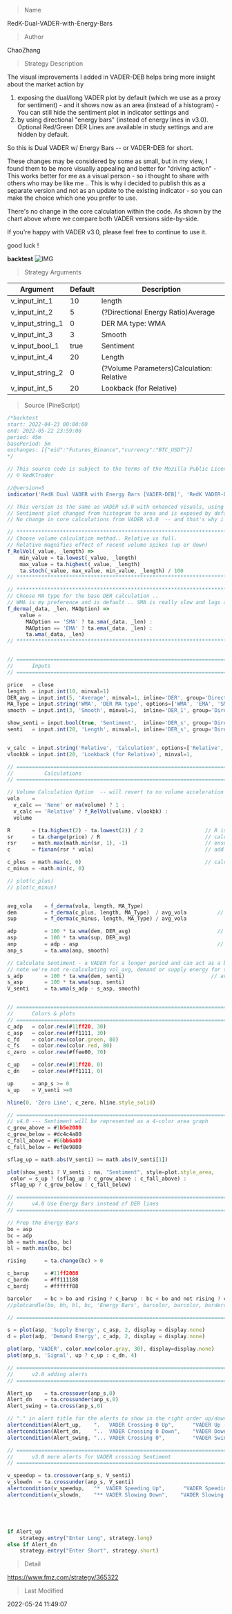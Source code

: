 
> Name

RedK-Dual-VADER-with-Energy-Bars

> Author

ChaoZhang

> Strategy Description

The visual improvements I added in VADER-DEB helps bring more insight about the market action by
1) exposing the dual/long VADER plot by default (which we use as a proxy for sentiment) - and it shows now as an area (instead of a histogram) - You can still hide the sentiment plot in indicator settings
and
2) by using directional "energy bars" (instead of energy lines in v3.0). Optional Red/Green DER Lines are available in study settings and are hidden by default.

So this is Dual VADER w/ Energy Bars -- or VADER-DEB for short.

These changes may be considered by some as small, but in my view, I found them to be more visually appealing and better for "driving action" - This works better for me as a visual person - so i thought to share with others who may be like me .. This is why i decided to publish this as a separate version and not as an update to the existing indicator - so you can make the choice which one you prefer to use.

There's no change in the core calculation within the code. As shown by the chart above where we compare both VADER versions side-by-side.

If you're happy with VADER v3.0, please feel free to continue to use it.

good luck !

**backtest**
 ![IMG](https://www.fmz.com/upload/asset/18a93e656d65507c1cf.png) 

> Strategy Arguments



|Argument|Default|Description|
|----|----|----|
|v_input_int_1|10|length|
|v_input_int_2|5|(?Directional Energy Ratio)Average|
|v_input_string_1|0|DER MA type: WMA|EMA|SMA|
|v_input_int_3|3|Smooth|
|v_input_bool_1|true|Sentiment|
|v_input_int_4|20|Length|
|v_input_string_2|0|(?Volume Parameters)Calculation: Relative|Full|None|
|v_input_int_5|20|Lookback (for Relative)|


> Source (PineScript)

``` javascript
/*backtest
start: 2022-04-23 00:00:00
end: 2022-05-22 23:59:00
period: 45m
basePeriod: 5m
exchanges: [{"eid":"Futures_Binance","currency":"BTC_USDT"}]
*/

// This source code is subject to the terms of the Mozilla Public License 2.0 at https://mozilla.org/MPL/2.0/
// © RedKTrader

//@version=5
indicator('RedK Dual VADER with Energy Bars [VADER-DEB]', 'RedK VADER-DEB v4.0', precision=0, timeframe='', timeframe_gaps=false)

// This version is the same as VADER v3.0 with enhanced visuals, using Energy Bars instead of the positive/energy lines 
// Sentiment plot changed from histogram to area and is exposed by default (hence Dual w/ Energy Bars -- DEB)
// No change in core calculations from VADER v3.0  -- and that's why i'll just call it VADER v4.0

// ***********************************************************************************************************
// Choose volume calculation method.. Relative vs full. 
// Relative magnifies effect of recent volume spikes (up or down) 
f_RelVol(_value, _length) =>
    min_value = ta.lowest(_value, _length)
    max_value = ta.highest(_value, _length)
    ta.stoch(_value, max_value, min_value, _length) / 100
// ***********************************************************************************************************

// ***********************************************************************************************************
// Choose MA type for the base DER calculation .. 
// WMA is my preference and is default .. SMA is really slow and lags a lot - but added for comparison
f_derma(_data, _len, MAOption) =>
    value = 
      MAOption == 'SMA' ? ta.sma(_data, _len) :
      MAOption == 'EMA' ? ta.ema(_data, _len) :
      ta.wma(_data, _len)
// ***********************************************************************************************************


// ===========================================================================================================
//      Inputs
// ===========================================================================================================

price   = close
length  = input.int(10, minval=1)
DER_avg = input.int(5, 'Average', minval=1, inline='DER', group='Directional Energy Ratio')
MA_Type = input.string('WMA', 'DER MA type', options=['WMA', 'EMA', 'SMA'], inline='DER', group='Directional Energy Ratio') 
smooth  = input.int(3, 'Smooth', minval=1,  inline='DER_1', group='Directional Energy Ratio')

show_senti = input.bool(true, 'Sentiment',  inline='DER_s', group='Directional Energy Ratio')
senti   = input.int(20, 'Length', minval=1, inline='DER_s', group='Directional Energy Ratio')


v_calc  = input.string('Relative', 'Calculation', options=['Relative', 'Full', 'None'], group='Volume Parameters')
vlookbk = input.int(20, 'Lookback (for Relative)', minval=1,                            group='Volume Parameters')

// ===========================================================================================================
//          Calculations
// ===========================================================================================================

// Volume Calculation Option  -- will revert to no volume acceleration for instruments with no volume data
vola    = 
  v_calc == 'None' or na(volume) ? 1 : 
  v_calc == 'Relative' ? f_RelVol(volume, vlookbk) : 
  volume

R       = (ta.highest(2) - ta.lowest(2)) / 2                    // R is the 2-bar average bar range - this method accomodates bar gaps
sr      = ta.change(price) / R                                  // calc ratio of change to R
rsr     = math.max(math.min(sr, 1), -1)                         // ensure ratio is restricted to +1/-1 in case of big moves
c       = fixnan(rsr * vola)                                    // add volume accel -- fixnan adresses cases where no price change between bars

c_plus  = math.max(c, 0)                                        // calc directional vol-accel energy
c_minus = -math.min(c, 0)

// plot(c_plus)
// plot(c_minus)


avg_vola    = f_derma(vola, length, MA_Type)
dem         = f_derma(c_plus, length, MA_Type)  / avg_vola          // directional energy ratio
sup         = f_derma(c_minus, length, MA_Type) / avg_vola

adp         = 100 * ta.wma(dem, DER_avg)                            // average DER
asp         = 100 * ta.wma(sup, DER_avg)
anp         = adp - asp                                             // net DER..
anp_s       = ta.wma(anp, smooth)

// Calculate Sentiment - a VADER for a longer period and can act as a baseline (compared to a static 0 value)
// note we're not re-calculating vol_avg, demand or supply energy for sentiment. this would've been a different approach
s_adp       = 100 * ta.wma(dem, senti)                            // average DER for sentiment length
s_asp       = 100 * ta.wma(sup, senti)
V_senti     = ta.wma(s_adp - s_asp, smooth)


// ===========================================================================================================
//      Colors & plots
// ===========================================================================================================
c_adp   = color.new(#11ff20, 30)
c_asp   = color.new(#ff1111, 30)
c_fd    = color.new(color.green, 80)
c_fs    = color.new(color.red, 80)
c_zero  = color.new(#ffee00, 70)

c_up    = color.new(#11ff20, 0)
c_dn    = color.new(#ff1111, 0)

up      = anp_s >= 0
s_up    = V_senti >=0 

hline(0, 'Zero Line', c_zero, hline.style_solid)

// =============================================================================
// v4.0 --- Sentiment will be represented as a 4-color area graph
c_grow_above = #1b5e2080 
c_grow_below = #dc4c4a80
c_fall_above = #66bb6a80  
c_fall_below = #ef8e9880     

sflag_up = math.abs(V_senti) >= math.abs(V_senti[1])

plot(show_senti ? V_senti : na, "Sentiment", style=plot.style_area, 
 color = s_up ? (sflag_up ? c_grow_above : c_fall_above) : 
 sflag_up ? c_grow_below : c_fall_below) 

// ===========================================================================================================
//      v4.0 Use Energy Bars instead of DER lines
// ===========================================================================================================

// Prep the Energy Bars
bo = asp
bc = adp
bh = math.max(bo, bc)
bl = math.min(bo, bc)

rising      = ta.change(bc) > 0

c_barup     = #11ff2088
c_bardn     = #ff111188
c_bardj     = #ffffff88

barcolor    = bc > bo and rising ? c_barup : bc < bo and not rising ? c_bardn : c_bardj
//plotcandle(bo, bh, bl, bc, 'Energy Bars', barcolor, barcolor, bordercolor = barcolor)

// ============================================================================================================

s = plot(asp, 'Supply Energy', c_asp, 2, display = display.none) 
d = plot(adp, 'Demand Energy', c_adp, 2, display = display.none) 

plot(anp, 'VADER', color.new(color.gray, 30), display=display.none)
plot(anp_s, 'Signal', up ? c_up : c_dn, 4)

// ===========================================================================================================
//      v2.0 adding alerts 
// ===========================================================================================================

Alert_up    = ta.crossover(anp_s,0)
Alert_dn    = ta.crossunder(anp_s,0)
Alert_swing = ta.cross(anp_s,0)

// "." in alert title for the alerts to show in the right order up/down/swing 
alertcondition(Alert_up,    ".   VADER Crossing 0 Up",      "VADER Up - Buying Energy Detected!")
alertcondition(Alert_dn,    "..  VADER Crossing 0 Down",    "VADER Down - Selling Energy Detected!")
alertcondition(Alert_swing, "... VADER Crossing 0",         "VADER Swing - Possible Reversal")

// ===========================================================================================================
//      v3.0 more alerts for VADER crossing Sentiment
// ===========================================================================================================

v_speedup = ta.crossover(anp_s, V_senti)
v_slowdn  = ta.crossunder(anp_s, V_senti)
alertcondition(v_speedup,   "*  VADER Speeding Up",      "VADER Speeding Up!")
alertcondition(v_slowdn,    "** VADER Slowing Down",    "VADER Slowing Down!")





if Alert_up
    strategy.entry("Enter Long", strategy.long)
else if Alert_dn
    strategy.entry("Enter Short", strategy.short)
```

> Detail

https://www.fmz.com/strategy/365322

> Last Modified

2022-05-24 11:49:07
